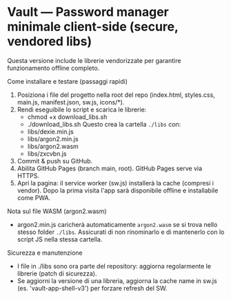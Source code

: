 # Vault — Password manager minimale client-side (secure, vendored libs)

Questa versione include le librerie vendorizzate per garantire funzionamento offline completo.

Come installare e testare (passaggi rapidi)
1. Posiziona i file del progetto nella root del repo (index.html, styles.css, main.js, manifest.json, sw.js, icons/*).
2. Rendi eseguibile lo script e scarica le librerie:
   - chmod +x download_libs.sh
   - ./download_libs.sh
   Questo crea la cartella `./libs` con:
   - libs/dexie.min.js
   - libs/argon2.min.js
   - libs/argon2.wasm
   - libs/zxcvbn.js
3. Commit & push su GitHub.
4. Abilita GitHub Pages (branch main, root). GitHub Pages serve via HTTPS.
5. Apri la pagina: il service worker (sw.js) installerà la cache (compresi i vendor). Dopo la prima visita l'app sarà disponibile offline e installabile come PWA.

Nota sul file WASM (argon2.wasm)
- argon2.min.js caricherà automaticamente `argon2.wasm` se si trova nello stesso folder `./libs`. Assicurati di non rinominarlo e di mantenerlo con lo script JS nella stessa cartella.

Sicurezza e manutenzione
- I file in ./libs sono ora parte del repository: aggiorna regolarmente le librerie (patch di sicurezza).
- Se aggiorni la versione di una libreria, aggiorna la cache name in sw.js (es. 'vault-app-shell-v3') per forzare refresh del SW.
